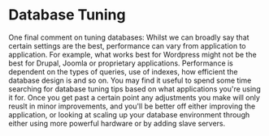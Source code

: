 # Database Tuning

One final comment on tuning databases: Whilst we can broadly say that certain settings are the best, performance can vary from application to application. For example, what works best for Wordpress might not be the best for Drupal, Joomla or proprietary applications. Performance is dependent on the types of queries, use of indexes, how efficient the database design is and so on. You may find it useful to spend some time searching for database tuning tips based on what
applications you're using it for. Once you get past a certain point any adjustments you make will only reuslt in minor improvements, and you'll be better off either improving the application, or looking at scaling up your database environment through either using more powerful hardware or by adding slave servers.
